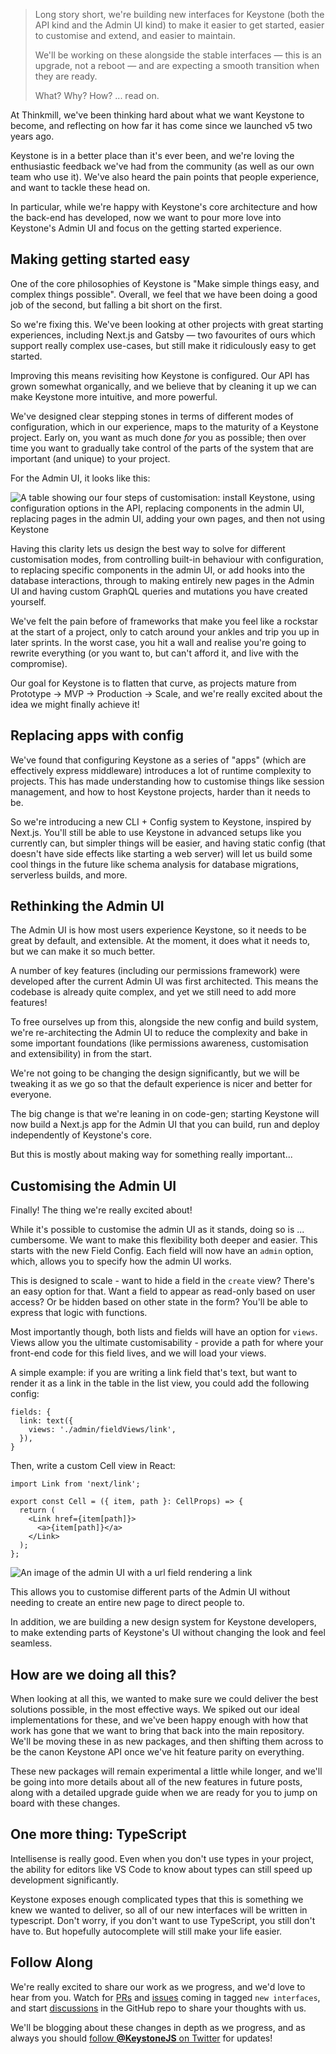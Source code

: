 <!--[meta]
section: blog
title: Roadmap update - how we're making Keystone more intuitive and powerful
date: 2020-09-17
author: Jed Watson
order: 1
[meta]-->

> Long story short, we're building new interfaces for Keystone (both the API kind and the Admin UI kind) to make it easier to get started, easier to customise and extend, and easier to maintain.
>
> We'll be working on these alongside the stable interfaces — this is an upgrade, not a reboot — and are expecting a smooth transition when they are ready.
>
> What? Why? How? ... read on.

At Thinkmill, we've been thinking hard about what we want Keystone to become, and reflecting on how far it has come since we launched v5 two years ago.

Keystone is in a better place than it's ever been, and we're loving the enthusiastic feedback we've had from the community (as well as our own team who use it). We've also heard the pain points that people experience, and want to tackle these head on.

In particular, while we're happy with Keystone's core architecture and how the back-end has developed, now we want to pour more love into Keystone's Admin UI and focus on the getting started experience.

## Making getting started easy

One of the core philosophies of Keystone is "Make simple things easy, and complex things possible". Overall, we feel that we have been doing a good job of the second, but falling a bit short on the first.

So we're fixing this. We've been looking at other projects with great starting experiences, including Next.js and Gatsby — two favourites of ours which support really complex use-cases, but still make it ridiculously easy to get started.

Improving this means revisiting how Keystone is configured. Our API has grown somewhat organically, and we believe that by cleaning it up we can make Keystone more intuitive, and more powerful.

We've designed clear stepping stones in terms of different modes of configuration, which in our experience, maps to the maturity of a Keystone project. Early on, you want as much done _for_ you as possible; then over time you want to gradually take control of the parts of the system that are important (and unique) to your project.

For the Admin UI, it looks like this:

![A table showing our four steps of customisation: install Keystone, using configuration options in the API, replacing components in the admin UI, replacing pages in the admin UI, adding your own pages, and then not using Keystone](./roadmap-update-customising-graph.png)

Having this clarity lets us design the best way to solve for different customisation modes, from controlling built-in behaviour with configuration, to replacing specific components in the admin UI, or add hooks into the database interactions, through to making entirely new pages in the Admin UI and having custom GraphQL queries and mutations you have created yourself.

We've felt the pain before of frameworks that make you feel like a rockstar at the start of a project, only to catch around your ankles and trip you up in later sprints. In the worst case, you hit a wall and realise you're going to rewrite everything (or you want to, but can't afford it, and live with the compromise).

Our goal for Keystone is to flatten that curve, as projects mature from Prototype → MVP → Production → Scale, and we're really excited about the idea we might finally achieve it!

## Replacing apps with config

We've found that configuring Keystone as a series of "apps" (which are effectively express middleware) introduces a lot of runtime complexity to projects. This has made understanding how to customise things like session management, and how to host Keystone projects, harder than it needs to be.

So we're introducing a new CLI + Config system to Keystone, inspired by Next.js. You'll still be able to use Keystone in advanced setups like you currently can, but simpler things will be easier, and having static config (that doesn't have side effects like starting a web server) will let us build some cool things in the future like schema analysis for database migrations, serverless builds, and more.

## Rethinking the Admin UI

The Admin UI is how most users experience Keystone, so it needs to be great by default, and extensible. At the moment, it does what it needs to, but we can make it so much better.

A number of key features (including our permissions framework) were developed after the current Admin UI was first architected. This means the codebase is already quite complex, and yet we still need to add more features!

To free ourselves up from this, alongside the new config and build system, we're re-architecting the Admin UI to reduce the complexity and bake in some important foundations (like permissions awareness, customisation and extensibility) in from the start.

We're not going to be changing the design significantly, but we will be tweaking it as we go so that the default experience is nicer and better for everyone.

The big change is that we're leaning in on code-gen; starting Keystone will now build a Next.js app for the Admin UI that you can build, run and deploy independently of Keystone's core.

But this is mostly about making way for something really important...

## Customising the Admin UI

Finally! The thing we're really excited about!

While it's possible to customise the admin UI as it stands, doing so is ... cumbersome. We want to make this flexibility both deeper and easier. This starts with the new Field Config. Each field will now have an `admin` option, which, allows you to specify how the admin UI works.

This is designed to scale - want to hide a field in the `create` view? There's an easy option for that. Want a field to appear as read-only based on user access? Or be hidden based on other state in the form? You'll be able to express that logic with functions.

Most importantly though, both lists and fields will have an option for `views`. Views allow you the ultimate customisability - provide a path for where your front-end code for this field lives, and we will load your views.

A simple example: if you are writing a link field that's text, but want to render it as a link in the table in the list view, you could add the following config:

```tsx
fields: {
  link: text({
    views: './admin/fieldViews/link',
  }),
}
```

Then, write a custom Cell view in React:

```tsx
import Link from 'next/link';

export const Cell = ({ item, path }: CellProps) => {
  return (
    <Link href={item[path]}>
      <a>{item[path]}</a>
    </Link>
  );
};
```

![An image of the admin UI with a url field rendering a link](roadmap-update-configuration-example.png)

This allows you to customise different parts of the Admin UI without needing to create an entire new page to direct people to.

In addition, we are building a new design system for Keystone developers, to make extending parts of Keystone's UI without changing the look and feel seamless.

## How are we doing all this?

When looking at all this, we wanted to make sure we could deliver the best solutions possible, in the most effective ways. We spiked out our ideal implementations for these, and we've been happy enough with how that work has gone that we want to bring that back into the main repository. We'll be moving these in as new packages, and then shifting them across to be the canon Keystone API once we've hit feature parity on everything.

These new packages will remain experimental a little while longer, and we'll be going into more details about all of the new features in future posts, along with a detailed upgrade guide when we are ready for you to jump on board with these changes.

## One more thing: TypeScript

Intellisense is really good. Even when you don't use types in your project, the ability for editors like VS Code to know about types can still speed up development significantly.

Keystone exposes enough complicated types that this is something we knew we wanted to deliver, so all of our new interfaces will be written in typescript. Don't worry, if you don't want to use TypeScript, you still don't have to. But hopefully autocomplete will still make your life easier.

## Follow Along

We're really excited to share our work as we progress, and we'd love to hear from you. Watch for [PRs](https://github.com/keystonejs/keystone-5/pulls?q=is%3Apr+label%3A%22new+interfaces%22) and [issues](https://github.com/keystonejs/keystone-5/issues?q=is%3Aissue+label%3A%22new+interfaces%22+) coming in tagged `new interfaces`, and start [discussions](https://github.com/keystonejs/keystone-5/discussions) in the GitHub repo to share your thoughts with us.

We'll be blogging about these changes in depth as we progress, and as always you should [follow **@KeystoneJS** on Twitter](https://twitter.com/keystonejs) for updates!
